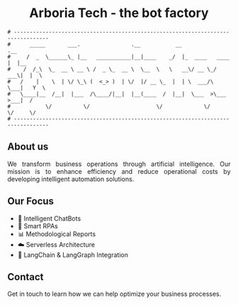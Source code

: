 <div align="center">

# Arboria Tech - the bot factory

</div>

```
# ---------------------------------------------------------------------------------
#      _____       ___.                .__           __                .__
#     /  _  \______\_ |__   ___________|__|____    _/  |_  ____   ____ |  |__
#    /  /_\  \_  __ \ __ \ /  _ \_  __ \  \__  \   \   __\/ __ \_/ ___\|  |  \
#   /    |    \  | \/ \_\ (  <_> )  | \/  |/ __ \_  |  | \  ___/\  \___|   Y  \
#   \____|__  /__|  |___  /\____/|__|  |__(____  /  |__|  \___  >\___  >___|  /
#           \/          \/                     \/             \/     \/     \/
# ---------------------------------------------------------------------------------
```

<div align="justify">

## About us

We transform business operations through artificial intelligence. Our mission is to enhance efficiency and reduce operational costs by developing intelligent automation solutions.

## Our Focus
- 🤖 Intelligent ChatBots
- 🔄 Smart RPAs
- 📊 Methodological Reports
- ☁️ Serverless Architecture
- 🔗 LangChain & LangGraph Integration

## Contact
Get in touch to learn how we can help optimize your business processes.

</div>

